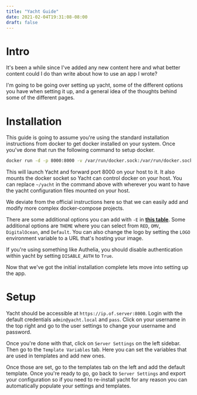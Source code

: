 ```yaml
---
title: "Yacht Guide"
date: 2021-02-04T19:31:08-08:00
draft: false
---
```

# Intro
It's been a while since I've added any new content here and what better content could I do than write about how to use an app I wrote?

I'm going to be going over setting up yacht, some of the different options you have when setting it up, and a general idea of the thoughts behind some of the different pages.

# Installation
This guide is going to assume you're using the standard installation instructions from docker to get docker installed on your system. Once you've done that run the following command to setup docker.

```bash
docker run -d -p 8000:8000 -v /var/run/docker.sock:/var/run/docker.sock -v ~/yacht:/config selfhostedpro/yacht
```

This will launch Yacht and forward port 8000 on your host to it. It also mounts the docker socket so Yacht can control docker on your host. You can replace `~/yacht` in the command above with wherever you want to have the yacht configuration files mounted on your host.

We deviate from the official instructions here so that we can easily add and modify more complex docker-compose projects. 

There are some additional options you can add with `-E` in **[this table](https://github.com/selfhostedpro/yacht#supported-environment-variables)**. Some additional options are `THEME` where you can select from `RED`, `OMV`, `DigitalOcean`, and `Default`. You can also change the logo by setting the `LOGO` environment variable to a URL that's hosting your image.

If you're using something like Authelia, you should disable authentication within yacht by setting `DISABLE_AUTH` to `True`.

Now that we've got the initial installation complete lets move into setting up the app.

# Setup

Yacht should be accessible at `https://ip.of.server:8000`. Login with the default credentials `admin@yacht.local` and `pass`. Click on your username in the top right and go to the user settings to change your username and password.

Once you're done with that, click on `Server Settings` on the left sidebar. Then go to the `Template Variables` tab. Here you can set the variables that are used in templates and add new ones.

Once those are set, go to the templates tab on the left and add the default template. Once you're ready to go, go back to `Server Settings` and export your configuration so if you need to re-install yacht for any reason you can automatically populate your settings and templates.


